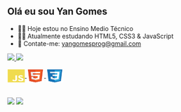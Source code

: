 ## Olá eu sou Yan Gomes

- 🧑‍🎓 Hoje estou no Ensino Medio Técnico
- 🧑‍💻 Atualmente estudando HTML5, CSS3 & JavaScript
- 📩 Contate-me: yangomesprog@gmail.com




<div>
    <a href="https://www.instagram.com/yangomes010/">
    <img height="210em" src="https://github-readme-stats.vercel.app/api?username=YanGomes010&show_icons=true&theme=dracula&include_all_commits=true&count_private=true"/>
    <img height="175em" src="https://github-readme-stats.vercel.app/api/top-langs/?username=YanGomes010&layout=compact&langs_count=16&theme=dracula"/>
  </div>
  
  <div style="display: inline_block"><br>
    <img align="center" alt="Rafa-Js" height="30" width="40" src="https://raw.githubusercontent.com/devicons/devicon/master/icons/javascript/javascript-plain.svg">
    <img align="center" alt="Rafa-HTML" height="30" width="40" src="https://raw.githubusercontent.com/devicons/devicon/master/icons/html5/html5-original.svg">
    <img align="center" alt="Rafa-CSS" height="30" width="40" src="https://raw.githubusercontent.com/devicons/devicon/master/icons/css3/css3-original.svg">
  </div>
  <br><br>
  
  <div>
  <a href="https://www.instagram.com/yangomes010/" target="_blank"><img src="https://img.shields.io/badge/-Instagram-%23E4405F?style=for-the-badge&logo=instagram&logoColor=white" target="_blank"></a>
    <a href = "mailto:yangomesprog@gmail.com"><img src="https://img.shields.io/badge/Gmail-D14836?style=for-the-badge&logo=gmail&logoColor=white" target="_blank"></a>
  </div>
 
